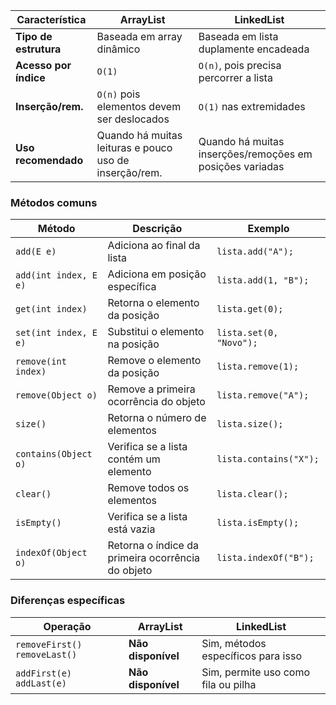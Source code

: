 
| **Característica**    | **ArrayList**                                          | **LinkedList**                                           |
| --------------------- | ------------------------------------------------------ | -------------------------------------------------------- |
| **Tipo de estrutura** | Baseada em array dinâmico                              | Baseada em lista duplamente encadeada                    |
| **Acesso por índice** | `O(1)`                                                 | `O(n)`, pois precisa percorrer a lista                   |
| **Inserção/rem.**     | `O(n)` pois elementos devem ser deslocados             | `O(1)` nas extremidades                                  |
| **Uso recomendado**   | Quando há muitas leituras e pouco uso de inserção/rem. | Quando há muitas inserções/remoções em posições variadas |
### Métodos comuns

| **Método**            | **Descrição**                                     | **Exemplo**             |
| --------------------- | ------------------------------------------------- | ----------------------- |
| `add(E e)`            | Adiciona ao final da lista                        | `lista.add("A");`       |
| `add(int index, E e)` | Adiciona em posição específica                    | `lista.add(1, "B");`    |
| `get(int index)`      | Retorna o elemento da posição                     | `lista.get(0);`         |
| `set(int index, E e)` | Substitui o elemento na posição                   | `lista.set(0, "Novo");` |
| `remove(int index)`   | Remove o elemento da posição                      | `lista.remove(1);`      |
| `remove(Object o)`    | Remove a primeira ocorrência do objeto            | `lista.remove("A");`    |
| `size()`              | Retorna o número de elementos                     | `lista.size();`         |
| `contains(Object o)`  | Verifica se a lista contém um elemento            | `lista.contains("X");`  |
| `clear()`             | Remove todos os elementos                         | `lista.clear();`        |
| `isEmpty()`           | Verifica se a lista está vazia                    | `lista.isEmpty();`      |
| `indexOf(Object o)`   | Retorna o índice da primeira ocorrência do objeto | `lista.indexOf("B");`   |
### Diferenças específicas

| **Operação**                   | **ArrayList**      | **LinkedList**                      |
| ------------------------------ | ------------------ | ----------------------------------- |
| `removeFirst()` `removeLast()` | **Não disponível** | Sim, métodos específicos para isso  |
| `addFirst(e)` `addLast(e)`     | **Não disponível** | Sim, permite uso como fila ou pilha |
